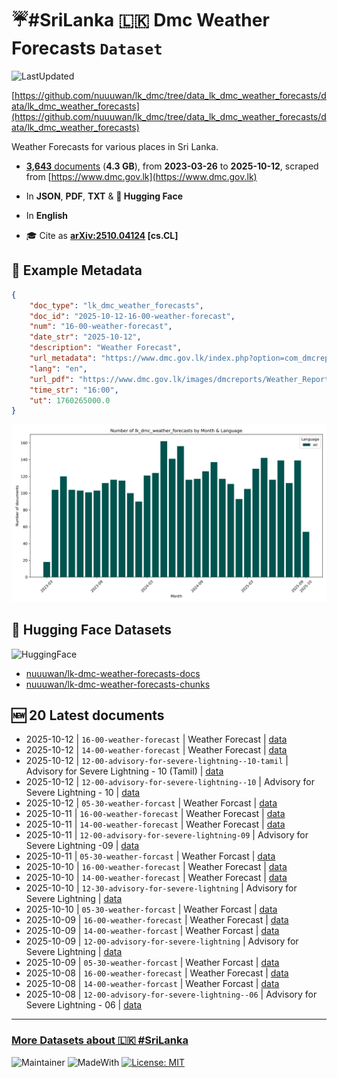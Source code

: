 # ☔️#SriLanka 🇱🇰 Dmc Weather Forecasts `Dataset`

![LastUpdated](https://img.shields.io/badge/last_updated-2025--10--13_02:19:56-green)

[https://github.com/nuuuwan/lk_dmc/tree/data_lk_dmc_weather_forecasts/data/lk_dmc_weather_forecasts](https://github.com/nuuuwan/lk_dmc/tree/data_lk_dmc_weather_forecasts/data/lk_dmc_weather_forecasts)

Weather Forecasts for various places in Sri Lanka.

- [**3,643** documents](https://github.com/nuuuwan/lk_dmc/tree/data_lk_dmc_weather_forecasts/data/lk_dmc_weather_forecasts) (**4.3 GB**), from **2023-03-26** to **2025-10-12**, scraped from [https://www.dmc.gov.lk](https://www.dmc.gov.lk)

- In **JSON**, **PDF**, **TXT** & **🤗 Hugging Face**

- In **English**

- 🎓 Cite as **[arXiv:2510.04124](https://arxiv.org/abs/2510.04124) [cs.CL]**

## 📝 Example Metadata

```json
{
    "doc_type": "lk_dmc_weather_forecasts",
    "doc_id": "2025-10-12-16-00-weather-forecast",
    "num": "16-00-weather-forecast",
    "date_str": "2025-10-12",
    "description": "Weather Forecast",
    "url_metadata": "https://www.dmc.gov.lk/index.php?option=com_dmcreports&view=reports&Itemid=274&report_type_id=2&lang=si-ta-en&limitstart=0",
    "lang": "en",
    "url_pdf": "https://www.dmc.gov.lk/images/dmcreports/Weather_Report_at_1600hrs_on_2025__1760265920.pdf",
    "time_str": "16:00",
    "ut": 1760265000.0
}
```

![Chart](https://raw.githubusercontent.com/nuuuwan/lk_dmc/refs/heads/data_lk_dmc_weather_forecasts/data/lk_dmc_weather_forecasts/docs_by_month_and_lang.png)

## 🤗 Hugging Face Datasets

![HuggingFace](https://img.shields.io/badge/-HuggingFace-FDEE21?style=for-the-badge&logo=HuggingFace)

- [nuuuwan/lk-dmc-weather-forecasts-docs](https://huggingface.co/datasets/nuuuwan/lk-dmc-weather-forecasts-docs)
- [nuuuwan/lk-dmc-weather-forecasts-chunks](https://huggingface.co/datasets/nuuuwan/lk-dmc-weather-forecasts-chunks)

## 🆕 20 Latest documents

- 2025-10-12 | `16-00-weather-forecast` | Weather Forecast | [data](https://github.com/nuuuwan/lk_dmc/tree/data_lk_dmc_weather_forecasts/data/lk_dmc_weather_forecasts/2020s/2025/2025-10-12-16-00-weather-forecast)
- 2025-10-12 | `14-00-weather-forecast` | Weather Forecast | [data](https://github.com/nuuuwan/lk_dmc/tree/data_lk_dmc_weather_forecasts/data/lk_dmc_weather_forecasts/2020s/2025/2025-10-12-14-00-weather-forecast)
- 2025-10-12 | `12-00-advisory-for-severe-lightning--10-tamil` | Advisory for Severe Lightning - 10 (Tamil) | [data](https://github.com/nuuuwan/lk_dmc/tree/data_lk_dmc_weather_forecasts/data/lk_dmc_weather_forecasts/2020s/2025/2025-10-12-12-00-advisory-for-seve-f69cb08d)
- 2025-10-12 | `12-00-advisory-for-severe-lightning--10` | Advisory for Severe Lightning - 10 | [data](https://github.com/nuuuwan/lk_dmc/tree/data_lk_dmc_weather_forecasts/data/lk_dmc_weather_forecasts/2020s/2025/2025-10-12-12-00-advisory-for-seve-0633ef51)
- 2025-10-12 | `05-30-weather-forcast` | Weather Forcast | [data](https://github.com/nuuuwan/lk_dmc/tree/data_lk_dmc_weather_forecasts/data/lk_dmc_weather_forecasts/2020s/2025/2025-10-12-05-30-weather-forcast)
- 2025-10-11 | `16-00-weather-forecast` | Weather Forecast | [data](https://github.com/nuuuwan/lk_dmc/tree/data_lk_dmc_weather_forecasts/data/lk_dmc_weather_forecasts/2020s/2025/2025-10-11-16-00-weather-forecast)
- 2025-10-11 | `14-00-weather-forecast` | Weather Forecast | [data](https://github.com/nuuuwan/lk_dmc/tree/data_lk_dmc_weather_forecasts/data/lk_dmc_weather_forecasts/2020s/2025/2025-10-11-14-00-weather-forecast)
- 2025-10-11 | `12-00-advisory-for-severe-lightning-09` | Advisory for Severe Lightning -09 | [data](https://github.com/nuuuwan/lk_dmc/tree/data_lk_dmc_weather_forecasts/data/lk_dmc_weather_forecasts/2020s/2025/2025-10-11-12-00-advisory-for-seve-38fa61ec)
- 2025-10-11 | `05-30-weather-forcast` | Weather Forcast | [data](https://github.com/nuuuwan/lk_dmc/tree/data_lk_dmc_weather_forecasts/data/lk_dmc_weather_forecasts/2020s/2025/2025-10-11-05-30-weather-forcast)
- 2025-10-10 | `16-00-weather-forecast` | Weather Forecast | [data](https://github.com/nuuuwan/lk_dmc/tree/data_lk_dmc_weather_forecasts/data/lk_dmc_weather_forecasts/2020s/2025/2025-10-10-16-00-weather-forecast)
- 2025-10-10 | `14-00-weather-forecast` | Weather Forecast | [data](https://github.com/nuuuwan/lk_dmc/tree/data_lk_dmc_weather_forecasts/data/lk_dmc_weather_forecasts/2020s/2025/2025-10-10-14-00-weather-forecast)
- 2025-10-10 | `12-30-advisory-for-severe-lightning` | Advisory for Severe Lightning | [data](https://github.com/nuuuwan/lk_dmc/tree/data_lk_dmc_weather_forecasts/data/lk_dmc_weather_forecasts/2020s/2025/2025-10-10-12-30-advisory-for-seve-85df0d3f)
- 2025-10-10 | `05-30-weather-forcast` | Weather Forcast | [data](https://github.com/nuuuwan/lk_dmc/tree/data_lk_dmc_weather_forecasts/data/lk_dmc_weather_forecasts/2020s/2025/2025-10-10-05-30-weather-forcast)
- 2025-10-09 | `16-00-weather-forecast` | Weather Forecast | [data](https://github.com/nuuuwan/lk_dmc/tree/data_lk_dmc_weather_forecasts/data/lk_dmc_weather_forecasts/2020s/2025/2025-10-09-16-00-weather-forecast)
- 2025-10-09 | `14-00-weather-forcast` | Weather Forcast | [data](https://github.com/nuuuwan/lk_dmc/tree/data_lk_dmc_weather_forecasts/data/lk_dmc_weather_forecasts/2020s/2025/2025-10-09-14-00-weather-forcast)
- 2025-10-09 | `12-00-advisory-for-severe-lightning` | Advisory for Severe Lightning | [data](https://github.com/nuuuwan/lk_dmc/tree/data_lk_dmc_weather_forecasts/data/lk_dmc_weather_forecasts/2020s/2025/2025-10-09-12-00-advisory-for-seve-8f4c0da7)
- 2025-10-09 | `05-30-weather-forcast` | Weather Forcast | [data](https://github.com/nuuuwan/lk_dmc/tree/data_lk_dmc_weather_forecasts/data/lk_dmc_weather_forecasts/2020s/2025/2025-10-09-05-30-weather-forcast)
- 2025-10-08 | `16-00-weather-forecast` | Weather Forecast | [data](https://github.com/nuuuwan/lk_dmc/tree/data_lk_dmc_weather_forecasts/data/lk_dmc_weather_forecasts/2020s/2025/2025-10-08-16-00-weather-forecast)
- 2025-10-08 | `14-00-weather-forcast` | Weather Forcast | [data](https://github.com/nuuuwan/lk_dmc/tree/data_lk_dmc_weather_forecasts/data/lk_dmc_weather_forecasts/2020s/2025/2025-10-08-14-00-weather-forcast)
- 2025-10-08 | `12-00-advisory-for-severe-lightning--06` | Advisory for Severe Lightning - 06 | [data](https://github.com/nuuuwan/lk_dmc/tree/data_lk_dmc_weather_forecasts/data/lk_dmc_weather_forecasts/2020s/2025/2025-10-08-12-00-advisory-for-seve-1dc87b6b)

---

### [More Datasets about 🇱🇰 #SriLanka](https://github.com/nuuuwan/lk_datasets)

![Maintainer](https://img.shields.io/badge/maintainer-nuuuwan-red)
![MadeWith](https://img.shields.io/badge/made_with-python-blue)
[![License: MIT](https://img.shields.io/badge/License-MIT-yellow.svg)](https://opensource.org/licenses/MIT)
